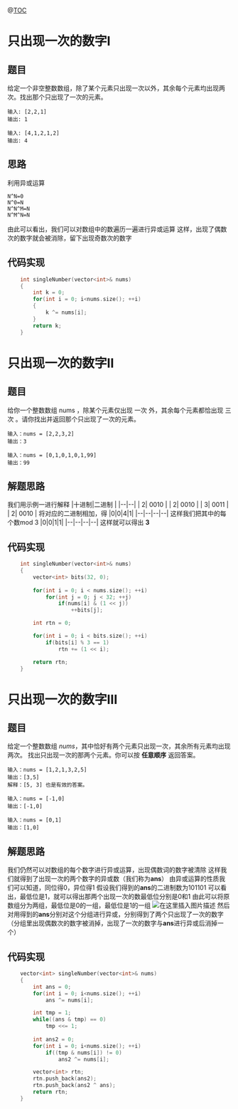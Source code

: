 @[TOC](目录)
# 只出现一次的数字Ⅰ
## 题目
给定一个非空整数数组，除了某个元素只出现一次以外，其余每个元素均出现两次。找出那个只出现了一次的元素。

	输入: [2,2,1]
	输出: 1
	
	输入: [4,1,2,1,2]
	输出: 4
## 思路
利用异或运算

	N^N=0 
	N^0=N
	N^N^M=N
	N^M^N=N
由此可以看出，我们可以对数组中的数遍历一遍进行异或运算
这样，出现了偶数次的数字就会被消除，留下出现奇数次的数字
## 代码实现

```cpp
    int singleNumber(vector<int>& nums) 
    {
        int k = 0;
        for(int i = 0; i<nums.size(); ++i)
        {
            k ^= nums[i];
        }
        return k;
    }
```

# 只出现一次的数字Ⅱ
## 题目
给你一个整数数组 nums ，除某个元素仅出现 一次 外，其余每个元素都恰出现 三次 。请你找出并返回那个只出现了一次的元素。

	输入：nums = [2,2,3,2]
	输出：3
	
	输入：nums = [0,1,0,1,0,1,99]
	输出：99
## 解题思路
我们用示例一进行解释
|十进制|二进制  |
|--|--|
|  2| 0010 |
|  2| 0010 |
|  3| 0011 |
|  2| 0010 |
将对应的二进制相加，得
|0|0|4|1|
|--|--|--|--|
这样我们把其中的每个数mod 3
|0|0|1|1|
|--|--|--|--|
这样就可以得出 **3**

## 代码实现

```cpp
    int singleNumber(vector<int>& nums) 
    {
        vector<int> bits(32, 0);
        
        for(int i = 0; i < nums.size(); ++i)
            for(int j = 0; j < 32; ++j)
                if(nums[i] & (1 << j))
                    ++bits[j];

        int rtn = 0;

        for(int i = 0; i < bits.size(); ++i)
            if(bits[i] % 3 == 1)
                rtn += (1 << i);

        return rtn;
    }
```

# 只出现一次的数字Ⅲ
## 题目
给定一个整数数组 *nums*，其中恰好有两个元素只出现一次，其余所有元素均出现两次。 找出只出现一次的那两个元素。你可以按 **任意顺序** 返回答案。

	输入：nums = [1,2,1,3,2,5]
	输出：[3,5]
	解释：[5, 3] 也是有效的答案。
	
	输入：nums = [-1,0]
	输出：[-1,0]
	
	输入：nums = [0,1]
	输出：[1,0]
	
## 解题思路
我们仍然可以对数组的每个数字进行异或运算，出现偶数词的数字被清除
这样我们就得到了出现一次的两个数字的异或数（我们称为**ans**）
由异或运算的性质我们可以知道，同位得0，异位得1
假设我们得到的**ans**的二进制数为101101
可以看出，最低位是1，就可以得出那两个出现一次的数最低位分别是0和1
由此可以将原数组分为两组，最低位是0的一组，最低位是1的一组
![在这里插入图片描述](https://img-blog.csdnimg.cn/img_convert/5e36594eb8aaac49fd103d8182fb0b7b.png#pic_center)
然后对用得到的**ans**分别对这个分组进行异或，分别得到了两个只出现了一次的数字（分组里出现偶数次的数字被消掉，出现了一次的数字与**ans**进行异或后消掉一个）

## 代码实现

```cpp
    vector<int> singleNumber(vector<int>& nums) 
    {
        int ans = 0;
        for(int i = 0; i<nums.size(); ++i)
            ans ^= nums[i];

        int tmp = 1;
        while((ans & tmp) == 0)
            tmp <<= 1;
        
        int ans2 = 0;
        for(int i = 0; i<nums.size(); ++i)
            if((tmp & nums[i]) != 0)
                ans2 ^= nums[i];

        vector<int> rtn;
        rtn.push_back(ans2);
        rtn.push_back(ans2 ^ ans);
        return rtn;
    }
```
